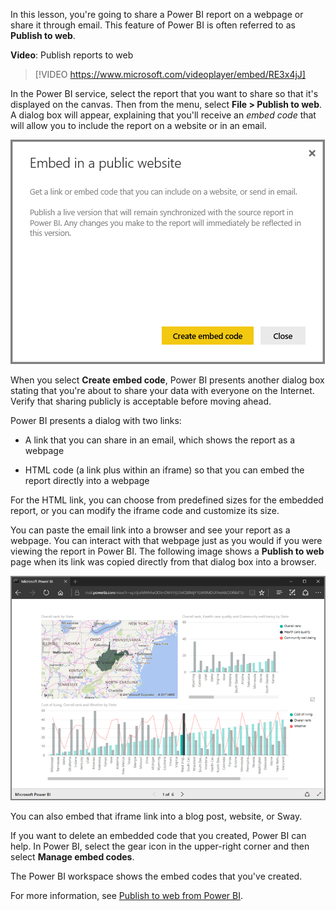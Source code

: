 In this lesson, you're going to share a Power BI report on a webpage or share it through email. This feature of Power BI is often referred to as **Publish to web**.

**Video**: Publish reports to web
> [!VIDEO https://www.microsoft.com/videoplayer/embed/RE3x4jJ]

In the Power BI service, select the report that you want to share so that it's displayed on the canvas. Then from the menu, select **File > Publish to web**. A dialog box will appear, explaining that you'll receive an *embed code* that will allow you to include the report on a website or in an email.

![Screenshot of the "Embed in a public website" dialog.](../media/6-6-2.png)

When you select **Create embed code**, Power BI presents another dialog box stating that you're about to share your data with everyone on the Internet. Verify that sharing publicly is acceptable before moving ahead.

Power BI presents a dialog with two links:

 - A link that you can share in an email, which shows the report as a webpage

 - HTML code (a link plus within an iframe) so that you can embed the report directly into a webpage

For the HTML link, you can choose from predefined sizes for the embedded report, or you can modify the iframe code and customize its size.

You can paste the email link into a browser and see your report as a webpage. You can interact with that webpage just as you would if you were viewing the report in Power BI. The following image shows a **Publish to web** page when its link was copied directly from that dialog box into a browser.

![Screenshot of a "Publish to web" page.](../media/6-6-4.png)

You can also embed that iframe link into a blog post, website, or Sway.

If you want to delete an embedded code that you created, Power BI can help. In Power BI, select the gear icon in the upper-right corner and then select **Manage embed codes**.

The Power BI workspace shows the embed codes that you've created. 

For more information, see [Publish to web from Power BI](https://docs.microsoft.com/power-bi/service-publish-to-web/?azure-portal=true).
